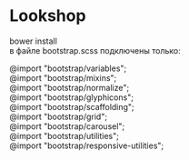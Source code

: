 # Lookshop

bower install<br>
в файле bootstrap.scss подключены только: <br>

@import "bootstrap/variables"; <br>
@import "bootstrap/mixins"; <br>
@import "bootstrap/normalize"; <br>
@import "bootstrap/glyphicons"; <br>
@import "bootstrap/scaffolding"; <br>
@import "bootstrap/grid"; <br>
@import "bootstrap/carousel"; <br>
@import "bootstrap/utilities"; <br>
@import "bootstrap/responsive-utilities";
